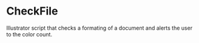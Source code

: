 # CheckFile
Illustrator script that checks a formating of a document and alerts the user to the color count.
